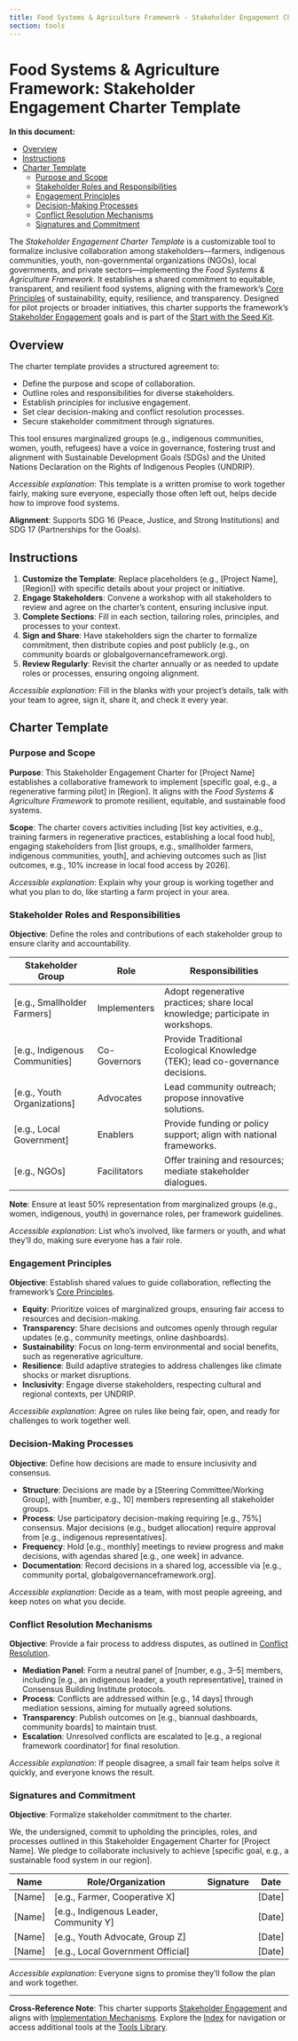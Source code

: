 ```yaml
---
title: Food Systems & Agriculture Framework - Stakeholder Engagement Charter Template
section: tools
---
```


# Food Systems & Agriculture Framework: Stakeholder Engagement Charter Template

**In this document:**
- [Overview](#overview)
- [Instructions](#instructions)
- [Charter Template](#charter-template)
  - [Purpose and Scope](#purpose-and-scope)
  - [Stakeholder Roles and Responsibilities](#stakeholder-roles-and-responsibilities)
  - [Engagement Principles](#engagement-principles)
  - [Decision-Making Processes](#decision-making-processes)
  - [Conflict Resolution Mechanisms](#conflict-resolution-mechanisms)
  - [Signatures and Commitment](#signatures-and-commitment)

The *Stakeholder Engagement Charter Template* is a customizable tool to formalize inclusive collaboration among stakeholders—farmers, indigenous communities, youth, non-governmental organizations (NGOs), local governments, and private sectors—implementing the *Food Systems & Agriculture Framework*. It establishes a shared commitment to equitable, transparent, and resilient food systems, aligning with the framework’s [Core Principles](/frameworks/docs/implementation/food-systems#06-core-principles) of sustainability, equity, resilience, and transparency. Designed for pilot projects or broader initiatives, this charter supports the framework’s [Stakeholder Engagement](/frameworks/docs/implementation/food-systems#05-stakeholder-engagement) goals and is part of the [Start with the Seed Kit](/frameworks/tools/food-systems/seed-kit-en.zip).

## Overview
The charter template provides a structured agreement to:
- Define the purpose and scope of collaboration.
- Outline roles and responsibilities for diverse stakeholders.
- Establish principles for inclusive engagement.
- Set clear decision-making and conflict resolution processes.
- Secure stakeholder commitment through signatures.

This tool ensures marginalized groups (e.g., indigenous communities, women, youth, refugees) have a voice in governance, fostering trust and alignment with Sustainable Development Goals (SDGs) and the United Nations Declaration on the Rights of Indigenous Peoples (UNDRIP).

*Accessible explanation*: This template is a written promise to work together fairly, making sure everyone, especially those often left out, helps decide how to improve food systems.

**Alignment**: Supports SDG 16 (Peace, Justice, and Strong Institutions) and SDG 17 (Partnerships for the Goals).

## Instructions
1. **Customize the Template**: Replace placeholders (e.g., [Project Name], [Region]) with specific details about your project or initiative.
2. **Engage Stakeholders**: Convene a workshop with all stakeholders to review and agree on the charter’s content, ensuring inclusive input.
3. **Complete Sections**: Fill in each section, tailoring roles, principles, and processes to your context.
4. **Sign and Share**: Have stakeholders sign the charter to formalize commitment, then distribute copies and post publicly (e.g., on community boards or globalgovernanceframework.org).
5. **Review Regularly**: Revisit the charter annually or as needed to update roles or processes, ensuring ongoing alignment.

*Accessible explanation*: Fill in the blanks with your project’s details, talk with your team to agree, sign it, share it, and check it every year.

## Charter Template
### Purpose and Scope
**Purpose**: This Stakeholder Engagement Charter for [Project Name] establishes a collaborative framework to implement [specific goal, e.g., a regenerative farming pilot] in [Region]. It aligns with the *Food Systems & Agriculture Framework* to promote resilient, equitable, and sustainable food systems.

**Scope**: The charter covers activities including [list key activities, e.g., training farmers in regenerative practices, establishing a local food hub], engaging stakeholders from [list groups, e.g., smallholder farmers, indigenous communities, youth], and achieving outcomes such as [list outcomes, e.g., 10% increase in local food access by 2026].

*Accessible explanation*: Explain why your group is working together and what you plan to do, like starting a farm project in your area.

### Stakeholder Roles and Responsibilities
**Objective**: Define the roles and contributions of each stakeholder group to ensure clarity and accountability.

| Stakeholder Group | Role | Responsibilities |
|-------------------|------|------------------|
| [e.g., Smallholder Farmers] | Implementers | Adopt regenerative practices; share local knowledge; participate in workshops. |
| [e.g., Indigenous Communities] | Co-Governors | Provide Traditional Ecological Knowledge (TEK); lead co-governance decisions. |
| [e.g., Youth Organizations] | Advocates | Lead community outreach; propose innovative solutions. |
| [e.g., Local Government] | Enablers | Provide funding or policy support; align with national frameworks. |
| [e.g., NGOs] | Facilitators | Offer training and resources; mediate stakeholder dialogues. |

**Note**: Ensure at least 50% representation from marginalized groups (e.g., women, indigenous, youth) in governance roles, per framework guidelines.

*Accessible explanation*: List who’s involved, like farmers or youth, and what they’ll do, making sure everyone has a fair role.

### Engagement Principles
**Objective**: Establish shared values to guide collaboration, reflecting the framework’s [Core Principles](/frameworks/docs/implementation/food-systems#06-core-principles).

- **Equity**: Prioritize voices of marginalized groups, ensuring fair access to resources and decision-making.
- **Transparency**: Share decisions and outcomes openly through regular updates (e.g., community meetings, online dashboards).
- **Sustainability**: Focus on long-term environmental and social benefits, such as regenerative agriculture.
- **Resilience**: Build adaptive strategies to address challenges like climate shocks or market disruptions.
- **Inclusivity**: Engage diverse stakeholders, respecting cultural and regional contexts, per UNDRIP.

*Accessible explanation*: Agree on rules like being fair, open, and ready for challenges to work together well.

### Decision-Making Processes
**Objective**: Define how decisions are made to ensure inclusivity and consensus.

- **Structure**: Decisions are made by a [Steering Committee/Working Group], with [number, e.g., 10] members representing all stakeholder groups.
- **Process**: Use participatory decision-making requiring [e.g., 75%] consensus. Major decisions (e.g., budget allocation) require approval from [e.g., indigenous representatives].
- **Frequency**: Hold [e.g., monthly] meetings to review progress and make decisions, with agendas shared [e.g., one week] in advance.
- **Documentation**: Record decisions in a shared log, accessible via [e.g., community portal, globalgovernanceframework.org].

*Accessible explanation*: Decide as a team, with most people agreeing, and keep notes on what you decide.

### Conflict Resolution Mechanisms
**Objective**: Provide a fair process to address disputes, as outlined in [Conflict Resolution](/frameworks/docs/implementation/food-systems#08-implementation-mechanisms).

- **Mediation Panel**: Form a neutral panel of [number, e.g., 3–5] members, including [e.g., an indigenous leader, a youth representative], trained in Consensus Building Institute protocols.
- **Process**: Conflicts are addressed within [e.g., 14 days] through mediation sessions, aiming for mutually agreed solutions.
- **Transparency**: Publish outcomes on [e.g., biannual dashboards, community boards] to maintain trust.
- **Escalation**: Unresolved conflicts are escalated to [e.g., a regional framework coordinator] for final resolution.

*Accessible explanation*: If people disagree, a small fair team helps solve it quickly, and everyone knows the result.

### Signatures and Commitment
**Objective**: Formalize stakeholder commitment to the charter.

We, the undersigned, commit to upholding the principles, roles, and processes outlined in this Stakeholder Engagement Charter for [Project Name]. We pledge to collaborate inclusively to achieve [specific goal, e.g., a sustainable food system in our region].

| Name | Role/Organization | Signature | Date |
|------|-------------------|-----------|------|
| [Name] | [e.g., Farmer, Cooperative X] | | [Date] |
| [Name] | [e.g., Indigenous Leader, Community Y] | | [Date] |
| [Name] | [e.g., Youth Advocate, Group Z] | | [Date] |
| [Name] | [e.g., Local Government Official] | | [Date] |

*Accessible explanation*: Everyone signs to promise they’ll follow the plan and work together.

---

**Cross-Reference Note**: This charter supports [Stakeholder Engagement](/frameworks/docs/implementation/food-systems#05-stakeholder-engagement) and aligns with [Implementation Mechanisms](/frameworks/docs/implementation/food-systems#08-implementation-mechanisms). Explore the [Index](/frameworks/docs/implementation/food-systems) for navigation or access additional tools at the [Tools Library](/frameworks/tools/food-systems).
